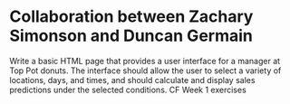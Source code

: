 # Collaboration between Zachary Simonson and Duncan Germain

Write a basic HTML page that provides a user interface for a manager at Top Pot
donuts.  The interface should allow the user to select a variety of locations,
days, and times, and should calculate and display sales predictions under the
selected conditions.  CF Week 1 exercises
